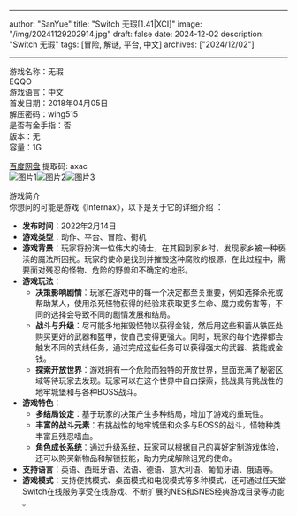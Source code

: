 
---
author: "SanYue"
title: "Switch 无瑕[1.41|XCI]"
image: "/img/20241129202914.jpg"
draft: false
date: 2024-12-02
description: "Switch 无瑕"
tags: [冒险, 解谜, 平台, 中文]
archives: ["2024/12/02"]

---

游戏名称：无瑕   
EQQO    
游戏语言：中文  
首发日期：2018年04月05日  
解压密码：wing515  
是否有金手指：否  
版本：无   
容量：1G

[百度网盘](https://pan.baidu.com/s/1vMflW1kTnDgi8m4OmWfM9g) 提取码: axac  
![图片1](/img/32bcc1.jpg)![图片2](/img/f995e6.jpg)![图片3](/img/6e0fa5.jpg)  

游戏简介  
你想问的可能是游戏《Infernax》，以下是关于它的详细介绍 ：
- **发布时间**：2022年2月14日
- **游戏类型**：动作、平台、冒险、街机
- **游戏背景**：玩家将扮演一位伟大的骑士，在其回到家乡时，发现家乡被一种亵渎的魔法所困扰。玩家的使命是找到并摧毁这种腐败的根源，在此过程中，需要面对残忍的怪物、危险的野兽和不确定的地形。
- **游戏玩法**：
    - **决策影响剧情**：玩家在游戏中的每一个决定都至关重要，例如选择杀死或帮助某人，使用杀死怪物获得的经验来获取更多生命、魔力或伤害等，不同的选择会导致不同的剧情发展和结局。
    - **战斗与升级**：尽可能多地摧毁怪物以获得金钱，然后用这些积蓄从铁匠处购买更好的武器和盔甲，使自己变得更强大。同时，玩家的每个选择都会触发不同的支线任务，通过完成这些任务可以获得强大的武器、技能或金钱。
    - **探索开放世界**：游戏拥有一个危险而独特的开放世界，里面充满了秘密区域等待玩家去发现。玩家可以在这个世界中自由探索，挑战具有挑战性的地牢城堡和与各种BOSS战斗。
- **游戏特色**：
    - **多结局设定**：基于玩家的决策产生多种结局，增加了游戏的重玩性。
    - **丰富的战斗元素**：有挑战性的地牢城堡和众多与BOSS的战斗，怪物种类丰富且残忍嗜血。
    - **角色成长系统**：通过升级系统，玩家可以根据自己的喜好定制游戏体验，还可以购买新物品和解锁技能，助力完成解除诅咒的使命。
- **支持语言**：英语、西班牙语、法语、德语、意大利语、葡萄牙语、俄语等。
- **游戏模式**：支持便携模式、桌面模式和电视模式等多种模式，还可通过任天堂Switch在线服务享受在线游戏、不断扩展的NES和SNES经典游戏目录等功能 。
 
